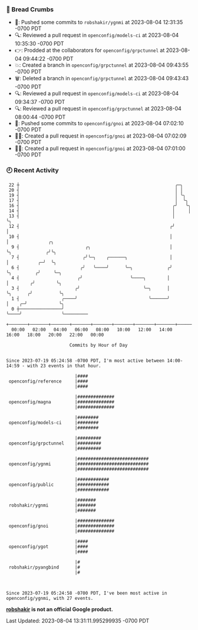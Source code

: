 ### 🍞 Bread Crumbs

 * 🚢: Pushed some commits to `robshakir/ygnmi` at 2023-08-04 12:31:35 -0700 PDT
 * 🔍: Reviewed a pull request in  `openconfig/models-ci` at 2023-08-04 10:35:30 -0700 PDT
 * 👉: Prodded at the collaborators for `openconfig/grpctunnel` at 2023-08-04 09:44:22 -0700 PDT
 * 💥: Created a branch in `openconfig/grpctunnel` at 2023-08-04 09:43:55 -0700 PDT
 * 🗑: Deleted a branch in `openconfig/grpctunnel` at 2023-08-04 09:43:43 -0700 PDT
 * 🔍: Reviewed a pull request in  `openconfig/models-ci` at 2023-08-04 09:34:37 -0700 PDT
 * 🔍: Reviewed a pull request in  `openconfig/grpctunnel` at 2023-08-04 08:00:44 -0700 PDT
 * 🚢: Pushed some commits to `openconfig/gnoi` at 2023-08-04 07:02:10 -0700 PDT
 * ✍🏼: Created a pull request in `openconfig/gnoi` at 2023-08-04 07:02:09 -0700 PDT
 * ✍🏼: Created a pull request in `openconfig/gnoi` at 2023-08-04 07:01:00 -0700 PDT

### 🕘 Recent Activity
```
 22 ┼                                                           ╭─╮
 20 ┤                                                           │ │
 19 ┤                                                           │ ╰╮
 17 ┤                                                           │  ╰╮
 16 ┤                                                          ╭╯   ╰╮
 14 ┤                                                          │     │
 13 ┤                                                          │     ╰╮
 12 ┤                                                         ╭╯      │
 10 ┤                                                         │       │               ╭╮
  9 ┤                         ╭╮                              │       ╰╮             ╭╯╰╮
  7 ┤                        ╭╯╰─╮    ╭──────╮                │        │           ╭─╯  ╰╮
  6 ┤                       ╭╯   ╰────╯      ╰─╮             ╭╯        ╰╮         ╭╯     ╰─╮
  4 ┤                      ╭╯                  ╰────╮        │          │        ╭╯        ╰╮
  3 ┤                     ╭╯                        ╰─╮      │          ╰╮      ╭╯          ╰╮
  1 ┤                ╭────╯                           ╰──────╯           │    ╭─╯            ╰╮
  0 ┼────────────────╯                                                   ╰────╯               ╰─────────
    +───────+───────+───────+───────+───────+───────+───────+───────+───────+───────+───────+───────+────
  00:00   02:00   04:00   06:00   08:00   10:00   12:00   14:00   16:00   18:00   20:00   22:00   00:00   

						Commits by Hour of Day


Since 2023-07-19 05:24:58 -0700 PDT, I'm most active between 14:00-14:59 - with 23 events in that hour.

```



```
                          |####
 openconfig/reference     |####
                          |####

                          |##############
 openconfig/magna         |##############
                          |##############

                          |########
 openconfig/models-ci     |########
                          |########

                          |#########
 openconfig/grpctunnel    |#########
                          |#########

                          |###########################
 openconfig/ygnmi         |###########################
                          |###########################

                          |############
 openconfig/public        |############
                          |############

                          |#######
 robshakir/ygnmi          |#######
                          |#######

                          |##############
 openconfig/gnoi          |##############
                          |##############

                          |####
 openconfig/ygot          |####
                          |####

                          |#
 robshakir/pyangbind      |#
                          |#



Since 2023-07-19 05:24:58 -0700 PDT, I've been most active in openconfig/ygnmi, with 27 events.

```
**[robshakir](mailto:robjs@google.com) is not an official Google product.**  


Last Updated: 2023-08-04 13:31:11.995299935 -0700 PDT
